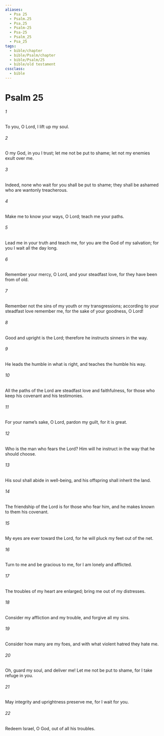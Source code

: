 ```yaml
---
aliases:
  - Psa 25
  - Psalm.25
  - Psa.25
  - Psalm-25
  - Psa-25
  - Psalm_25
  - Psa_25
tags:
  - bible/chapter
  - bible/Psalm/chapter
  - bible/Psalm/25
  - bible/old testament
cssclass:
  - bible
---
```


# Psalm 25

###### 1
To you, O Lord, I lift up my soul.
###### 2
O my God, in you I trust;   let me not be put to shame;   let not my enemies exult over me.
###### 3
Indeed, none who wait for you shall be put to shame; they shall be ashamed who are wantonly treacherous.
###### 4
Make me to know your ways, O Lord; teach me your paths.
###### 5
Lead me in your truth and teach me, for you are the God of my salvation; for you I wait all the day long.
###### 6
Remember your mercy, O Lord, and your steadfast love,   for they have been from of old.
###### 7
Remember not the sins of my youth or my transgressions; according to your steadfast love remember me, for the sake of your goodness, O Lord!
###### 8
Good and upright is the Lord; therefore he instructs sinners in the way.
###### 9
He leads the humble in what is right, and teaches the humble his way.
###### 10
All the paths of the Lord are steadfast love and faithfulness, for those who keep his covenant and his testimonies.
###### 11
For your name’s sake, O Lord, pardon my guilt, for it is great.
###### 12
Who is the man who fears the Lord? Him will he instruct in the way that he should choose.
###### 13
His soul shall abide in well-being, and his offspring shall inherit the land.
###### 14
The friendship of the Lord is for those who fear him, and he makes known to them his covenant.
###### 15
My eyes are ever toward the Lord, for he will pluck my feet out of the net.
###### 16
Turn to me and be gracious to me, for I am lonely and afflicted.
###### 17
The troubles of my heart are enlarged; bring me out of my distresses.
###### 18
Consider my affliction and my trouble, and forgive all my sins.
###### 19
Consider how many are my foes, and with what violent hatred they hate me.
###### 20
Oh, guard my soul, and deliver me!   Let me not be put to shame, for I take refuge in you.
###### 21
May integrity and uprightness preserve me, for I wait for you.
###### 22
Redeem Israel, O God, out of all his troubles.


